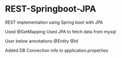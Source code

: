 # REST-Springboot-JPA
REST implementation using Spring boot with JPA 

Used @GetMapping
Used JPA to fetch data from mysql

User below annotations
@Entity
@Id

Added DB Connection info to application.properties
